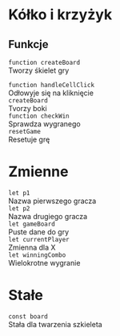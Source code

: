 # Kółko i krzyżyk

## Funkcje

```function createBoard```<br>
Tworzy śkielet gry

```function handleCellClick```<br>
Odłowyje się na kliknięcie<br>
```createBoard```<br>
Tvorzy boki<br>
```function checkWin```<br>
Sprawdza wygranego<br>
```resetGame```<br>
Resetuje grę<br>
# Zmienne
`let p1`<br>
Nazwa pierwszego gracza<br>
`let p2`<br>
Nazwa drugiego gracza<br>
`let gameBoard`<br>
Puste dane do gry<br>
`let currentPlayer`<br>
Zmienna dla X<br>
`let winningCombo`<br>
Wielokrotne wygranie<br>

# Stałe

`const board`<br>
Stała dla twarzenia szkieleta


